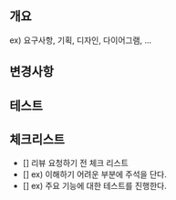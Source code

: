 ## 개요

ex) 요구사항, 기획, 디자인, 다이어그램, ...

## 변경사항

## 테스트

## 체크리스트

- [] 리뷰 요청하기 전 체크 리스트
- [] ex) 이해하기 어려운 부분에 주석을 단다.
- [] ex) 주요 기능에 대한 테스트를 진행한다.
